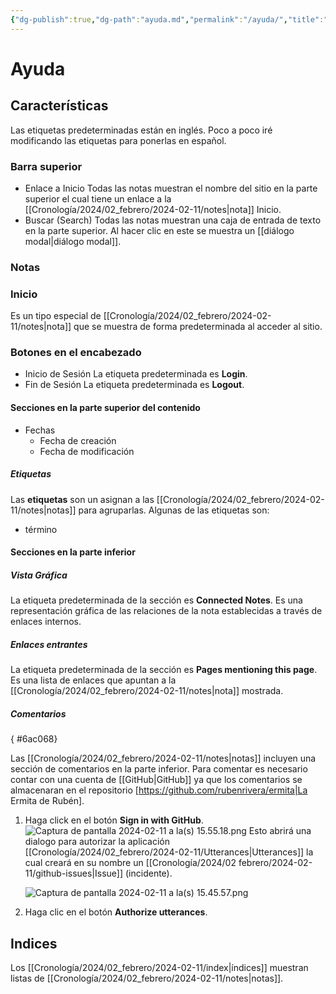 ```yaml
---
{"dg-publish":true,"dg-path":"ayuda.md","permalink":"/ayuda/","title":"Ayuda de Hub de La Ermita de Rubén","tags":["ayuda"],"created":"2024-02-11T15:47:38.003-06:00","updated":"2024-02-23T11:17:28.550-06:00"}
---
```


# Ayuda
## Características
Las etiquetas predeterminadas están en inglés. Poco a poco iré modificando las etiquetas para ponerlas en español.
### Barra superior
- Enlace a Inicio
	Todas las notas muestran el nombre del sitio en la parte superior el cual tiene un enlace a la [[Cronología/2024/02_febrero/2024-02-11/notes\|nota]] Inicio.
- Buscar (Search)
	Todas las notas muestran una caja de entrada de texto en la parte superior. Al hacer clic en este se muestra un [[diálogo modal\|diálogo modal]].
### Notas
### Inicio
Es un tipo especial de [[Cronología/2024/02_febrero/2024-02-11/notes\|nota]] que se muestra de forma predeterminada al acceder al sitio. 
### Botones en el encabezado
- Inicio de Sesión
	La etiqueta predeterminada es **Login**.
- Fin de Sesión
	La etiqueta predeterminada es **Logout**.
#### Secciones en la parte superior del contenido
- Fechas
	- Fecha de creación
	- Fecha de modificación
##### Etiquetas
Las **etiquetas** son un asignan a las [[Cronología/2024/02_febrero/2024-02-11/notes\|notas]] para agruparlas. Algunas de las etiquetas son:

- término
#### Secciones en la parte inferior
##### Vista Gráfica
La etiqueta predeterminada de la sección es **Connected Notes**. Es una representación gráfica de las relaciones de la nota establecidas a través de enlaces internos.
##### Enlaces entrantes
La etiqueta predeterminada de la sección es **Pages mentioning this page**. Es una lista de enlaces que apuntan a la [[Cronología/2024/02_febrero/2024-02-11/notes\|nota]] mostrada.
##### Comentarios
{ #6ac068}


Las [[Cronología/2024/02_febrero/2024-02-11/notes\|notas]] incluyen una sección de comentarios en la parte inferior. Para comentar es necesario contar con una cuenta de [[GitHub\|GitHub]] ya que los comentarios se almacenaran en el repositorio [https://github.com/rubenrivera/ermita|La Ermita de Rubén].

1. Haga click en el botón **Sign in with GitHub**.
	![Captura de pantalla 2024-02-11 a la(s) 15.55.18.png](/img/user/Captura%20de%20pantalla%202024-02-11%20a%20la(s)%2015.55.18.png)
	Esto abrirá una dialogo para autorizar la aplicación [[Cronología/2024/02_febrero/2024-02-11/Utterances\|Utterances]] la cual creará en su nombre un [[Cronología/2024/02 febrero/2024-02-11/github-issues\|Issue]] (incidente).
	
	![Captura de pantalla 2024-02-11 a la(s) 15.45.57.png](/img/user/Captura%20de%20pantalla%202024-02-11%20a%20la(s)%2015.45.57.png)
2. Haga clic en el botón **Authorize utterances**.

## Indices
Los [[Cronología/2024/02_febrero/2024-02-11/index\|índices]] muestran listas de [[Cronología/2024/02_febrero/2024-02-11/notes\|notas]]. 
